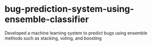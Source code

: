 # bug-prediction-system-using-ensemble-classifier
Developed a machine learning system to predict bugs using ensemble methods such as stacking, voting, and boosting
